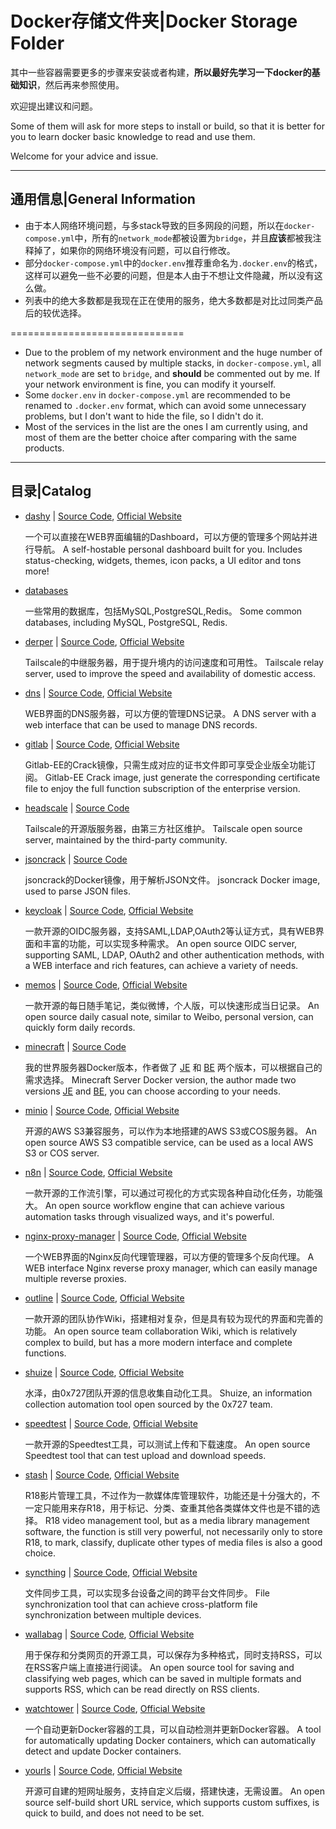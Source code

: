 # Docker存储文件夹|Docker Storage Folder

其中一些容器需要更多的步骤来安装或者构建，**所以最好先学习一下docker的基础知识**，然后再来参照使用。

欢迎提出建议和问题。

Some of them will ask for more steps to install or build, so that it is better for you to learn docker basic knowledge to read and use them.

Welcome for your advice and issue.

---
## 通用信息|General Information

* 由于本人网络环境问题，与多stack导致的巨多网段的问题，所以在`docker-compose.yml`中，所有的`network_mode`都被设置为`bridge`，并且**应该**都被我注释掉了，如果你的网络环境没有问题，可以自行修改。
* 部分`docker-compose.yml`中的`docker.env`推荐重命名为`.docker.env`的格式，这样可以避免一些不必要的问题，但是本人由于不想让文件隐藏，所以没有这么做。
* 列表中的绝大多数都是我现在正在使用的服务，绝大多数都是对比过同类产品后的较优选择。

==============================

* Due to the problem of my network environment and the huge number of network segments caused by multiple stacks, in `docker-compose.yml`, all `network_mode` are set to `bridge`, and **should** be commented out by me. If your network environment is fine, you can modify it yourself.
* Some `docker.env` in `docker-compose.yml` are recommended to be renamed to `.docker.env` format, which can avoid some unnecessary problems, but I don't want to hide the file, so I didn't do it.
* Most of the services in the list are the ones I am currently using, and most of them are the better choice after comparing with the same products. 
---
## 目录|Catalog
* [dashy](dashy/) | [Source Code](https://github.com/Lissy93/dashy), [Official Website](https://dashy.to/)

    一个可以直接在WEB界面编辑的Dashboard，可以方便的管理多个网站并进行导航。
    A self-hostable personal dashboard built for you. Includes status-checking, widgets, themes, icon packs, a UI editor and tons more!

* [databases](databases/)

    一些常用的数据库，包括MySQL,PostgreSQL,Redis。
    Some common databases, including MySQL, PostgreSQL, Redis.
    
* [derper](derper/) | [Source Code](https://github.com/tailscale/tailscale), [Official Website](https://tailscale.com/)
    
    Tailscale的中继服务器，用于提升境内的访问速度和可用性。
    Tailscale relay server, used to improve the speed and availability of domestic access.

* [dns](dns/) | [Source Code](https://github.com/TechnitiumSoftware/DnsServer), [Official Website](https://technitium.com/dns/)
    
    WEB界面的DNS服务器，可以方便的管理DNS记录。
    A DNS server with a web interface that can be used to manage DNS records.

* [gitlab](gitlab/) | [Source Code](gitlab/README.md), [Official Website](https://about.gitlab.com/)
    
    Gitlab-EE的Crack镜像，只需生成对应的证书文件即可享受企业版全功能订阅。
    Gitlab-EE Crack image, just generate the corresponding certificate file to enjoy the full function subscription of the enterprise version.

* [headscale](headscale/) | [Source Code](https://github.com/juanfont/headscale)
    
    Tailscale的开源版服务器，由第三方社区维护。
    Tailscale open source server, maintained by the third-party community.

* [jsoncrack](jsoncrack/) | [Source Code](https://github.com/0x727/ShuiZe_0x727)
    
    jsoncrack的Docker镜像，用于解析JSON文件。
    jsoncrack Docker image, used to parse JSON files.

* [keycloak](keycloak/) | [Source Code](https://github.com/keycloak/keycloak), [Official Website](https://www.keycloak.org/)
    
    一款开源的OIDC服务器，支持SAML,LDAP,OAuth2等认证方式，具有WEB界面和丰富的功能，可以实现多种需求。
    An open source OIDC server, supporting SAML, LDAP, OAuth2 and other authentication methods, with a WEB interface and rich features, can achieve a variety of needs.
    
* [memos](memos/) | [Source Code](https://github.com/usememos/memos), [Official Website](https://usememos.com/)
    
    一款开源的每日随手笔记，类似微博，个人版，可以快速形成当日记录。
    An open source daily casual note, similar to Weibo, personal version, can quickly form daily records.

* [minecraft](minecraft/) | [Source Code](https://github.com/itzg/docker-minecraft-server)
    
    我的世界服务器Docker版本，作者做了 [JE](https://github.com/itzg/docker-minecraft-server) 和 [BE](https://hub.docker.com/r/itzg/minecraft-bedrock-server) 两个版本，可以根据自己的需求选择。
    Minecraft Server Docker version, the author made two versions [JE](https://github.com/itzg/docker-minecraft-server) and [BE](https://hub.docker.com/r/itzg/minecraft-bedrock-server), you can choose according to your needs.

* [minio](minio/) | [Source Code](https://github.com/minio/minio), [Official Website](https://min.io/)
    
    开源的AWS S3兼容服务，可以作为本地搭建的AWS S3或COS服务器。
    An open source AWS S3 compatible service, can be used as a local AWS S3 or COS server.

* [n8n](n8n/) | [Source Code](https://github.com/n8n-io/n8n), [Official Website](https://n8n.io/)
    
    一款开源的工作流引擎，可以通过可视化的方式实现各种自动化任务，功能强大。
    An open source workflow engine that can achieve various automation tasks through visualized ways, and it's powerful.

* [nginx-proxy-manager](nginxproxymanager/) | [Source Code](https://github.com/NginxProxyManager/nginx-proxy-manager), [Official Website](https://nginxproxymanager.com/)
    
    一个WEB界面的Nginx反向代理管理器，可以方便的管理多个反向代理。
    A WEB interface Nginx reverse proxy manager, which can easily manage multiple reverse proxies.

* [outline](outline/) | [Source Code](https://github.com/outline/outline), [Official Website]()
    
    一款开源的团队协作Wiki，搭建相对复杂，但是具有较为现代的界面和完善的功能。
    An open source team collaboration Wiki, which is relatively complex to build, but has a more modern interface and complete functions.

* [shuize](shuize/) | [Source Code](https://github.com/0x727/ShuiZe_0x727), [Official Website]()
    
    水泽，由0x727团队开源的信息收集自动化工具。
    Shuize, an information collection automation tool open sourced by the 0x727 team.

* [speedtest](speedtest/) | [Source Code](https://github.com/librespeed/speedtest), [Official Website](https://librespeed.org/)
    
    一款开源的Speedtest工具，可以测试上传和下载速度。
    An open source Speedtest tool that can test upload and download speeds.

* [stash](stash/) | [Source Code](https://github.com/librespeed/speedtest), [Official Website](https://stashapp.cc/)
    
    R18影片管理工具，不过作为一款媒体库管理软件，功能还是十分强大的，不一定只能用来存R18，用于标记、分类、查重其他各类媒体文件也是不错的选择。
    R18 video management tool, but as a media library management software, the function is still very powerful, not necessarily only to store R18, to mark, classify, duplicate other types of media files is also a good choice.

* [syncthing](syncthing/) | [Source Code](https://github.com/syncthing/syncthing), [Official Website](https://syncthing.net/)
    
    文件同步工具，可以实现多台设备之间的跨平台文件同步。
    File synchronization tool that can achieve cross-platform file synchronization between multiple devices.

* [wallabag](wallabag/) | [Source Code](https://github.com/wallabag/wallabag), [Official Website](https://www.wallabag.org/)
    
    用于保存和分类网页的开源工具，可以保存为多种格式，同时支持RSS，可以在RSS客户端上直接进行阅读。
    An open source tool for saving and classifying web pages, which can be saved in multiple formats and supports RSS, which can be read directly on RSS clients.

* [watchtower](watchtower/) | [Source Code](https://github.com/containrrr/watchtower), [Official Website](https://containrrr.dev/watchtower/)
    
    一个自动更新Docker容器的工具，可以自动检测并更新Docker容器。
    A tool for automatically updating Docker containers, which can automatically detect and update Docker containers.

* [yourls](yourls/) | [Source Code](https://github.com/YOURLS/YOURLS), [Official Website](https://yourls.org/)
    
    开源可自建的短网址服务，支持自定义后缀，搭建快速，无需设置。
    An open source self-build short URL service, which supports custom suffixes, is quick to build, and does not need to be set.